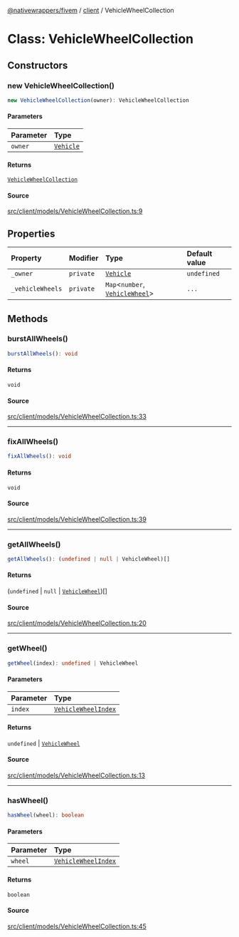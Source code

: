 [@nativewrappers/fivem](../../README.md) / [client](../README.md) / VehicleWheelCollection

# Class: VehicleWheelCollection

## Constructors

### new VehicleWheelCollection()

```ts
new VehicleWheelCollection(owner): VehicleWheelCollection
```

#### Parameters

| Parameter | Type |
| :------ | :------ |
| `owner` | [`Vehicle`](Vehicle.md) |

#### Returns

[`VehicleWheelCollection`](VehicleWheelCollection.md)

#### Source

[src/client/models/VehicleWheelCollection.ts:9](https://github.com/nativewrappers/fivem/blob/dc30be651dd1d99507081f19ee3707fad2d3aa44/src/client/models/VehicleWheelCollection.ts#L9)

## Properties

| Property | Modifier | Type | Default value |
| :------ | :------ | :------ | :------ |
| `_owner` | `private` | [`Vehicle`](Vehicle.md) | `undefined` |
| `_vehicleWheels` | `private` | `Map`\<`number`, [`VehicleWheel`](VehicleWheel.md)\> | `...` |

## Methods

### burstAllWheels()

```ts
burstAllWheels(): void
```

#### Returns

`void`

#### Source

[src/client/models/VehicleWheelCollection.ts:33](https://github.com/nativewrappers/fivem/blob/dc30be651dd1d99507081f19ee3707fad2d3aa44/src/client/models/VehicleWheelCollection.ts#L33)

***

### fixAllWheels()

```ts
fixAllWheels(): void
```

#### Returns

`void`

#### Source

[src/client/models/VehicleWheelCollection.ts:39](https://github.com/nativewrappers/fivem/blob/dc30be651dd1d99507081f19ee3707fad2d3aa44/src/client/models/VehicleWheelCollection.ts#L39)

***

### getAllWheels()

```ts
getAllWheels(): (undefined | null | VehicleWheel)[]
```

#### Returns

(`undefined` \| `null` \| [`VehicleWheel`](VehicleWheel.md))[]

#### Source

[src/client/models/VehicleWheelCollection.ts:20](https://github.com/nativewrappers/fivem/blob/dc30be651dd1d99507081f19ee3707fad2d3aa44/src/client/models/VehicleWheelCollection.ts#L20)

***

### getWheel()

```ts
getWheel(index): undefined | VehicleWheel
```

#### Parameters

| Parameter | Type |
| :------ | :------ |
| `index` | [`VehicleWheelIndex`](../enumerations/VehicleWheelIndex.md) |

#### Returns

`undefined` \| [`VehicleWheel`](VehicleWheel.md)

#### Source

[src/client/models/VehicleWheelCollection.ts:13](https://github.com/nativewrappers/fivem/blob/dc30be651dd1d99507081f19ee3707fad2d3aa44/src/client/models/VehicleWheelCollection.ts#L13)

***

### hasWheel()

```ts
hasWheel(wheel): boolean
```

#### Parameters

| Parameter | Type |
| :------ | :------ |
| `wheel` | [`VehicleWheelIndex`](../enumerations/VehicleWheelIndex.md) |

#### Returns

`boolean`

#### Source

[src/client/models/VehicleWheelCollection.ts:45](https://github.com/nativewrappers/fivem/blob/dc30be651dd1d99507081f19ee3707fad2d3aa44/src/client/models/VehicleWheelCollection.ts#L45)
